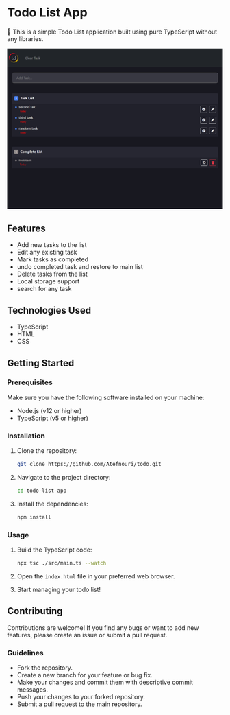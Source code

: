 # Todo List App

🚀 This is a simple Todo List application built using pure TypeScript without any libraries.


![App Screenshot](./screenshot.png)

## Features

- Add new tasks to the list
- Edit any existing task
- Mark tasks as completed
- undo completed task and restore to main list
- Delete tasks from the list
- Local storage support
- search for any task

## Technologies Used

- TypeScript
- HTML
- CSS

## Getting Started

### Prerequisites

Make sure you have the following software installed on your machine:

- Node.js (v12 or higher)
- TypeScript (v5 or higher)

### Installation

1. Clone the repository:

   ```bash
   git clone https://github.com/Atefnouri/todo.git
   ```

2. Navigate to the project directory:

   ```bash
   cd todo-list-app
   ```

3. Install the dependencies:

   ```bash
   npm install
   ```

### Usage

1. Build the TypeScript code:

   ```bash
   npx tsc ./src/main.ts --watch 
   ```

2. Open the `index.html` file in your preferred web browser.

3. Start managing your todo list!

## Contributing

Contributions are welcome! If you find any bugs or want to add new features, please create an issue or submit a pull request.

### Guidelines

- Fork the repository.
- Create a new branch for your feature or bug fix.
- Make your changes and commit them with descriptive commit messages.
- Push your changes to your forked repository.
- Submit a pull request to the main repository.

<!--
## License

This project is licensed under the [MIT License](LICENSE).

## Acknowledgements

- This project was inspired by the TodoMVC application.
- Thanks to the TypeScript and open-source community for their valuable contributions.

## Contact

If you have any questions or suggestions, feel free to contact the project maintainer at your-email@example.com.
-->